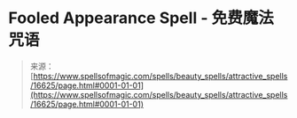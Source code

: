 <!--yml

category: 未分类

date: 2024-06-12 18:57:09

-->

# Fooled Appearance Spell - 免费魔法咒语

> 来源：[https://www.spellsofmagic.com/spells/beauty_spells/attractive_spells/16625/page.html#0001-01-01](https://www.spellsofmagic.com/spells/beauty_spells/attractive_spells/16625/page.html#0001-01-01)
